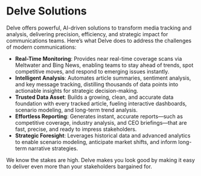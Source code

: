 # Delve Solutions

Delve offers powerful, AI-driven solutions to transform media tracking and analysis, delivering precision, efficiency, and strategic impact for communications teams. Here’s what Delve does to address the challenges of modern communications:

- **Real-Time Monitoring**: Provides near real-time coverage scans via Meltwater and Bing News, enabling teams to stay ahead of trends, spot competitive moves, and respond to emerging issues instantly.
- **Intelligent Analysis**: Automates article summaries, sentiment analysis, and key message tracking, distilling thousands of data points into actionable insights for strategic decision-making.
- **Trusted Data Asset**: Builds a growing, clean, and accurate data foundation with every tracked article, fueling interactive dashboards, scenario modeling, and long-term trend analysis.
- **Effortless Reporting**: Generates instant, accurate reports—such as competitive coverage, industry analysis, and CEO briefings—that are fast, precise, and ready to impress stakeholders.
- **Strategic Foresight**: Leverages historical data and advanced analytics to enable scenario modeling, anticipate market shifts, and inform long-term narrative strategies.

We know the stakes are high. Delve makes you look good by making it easy to deliver even more than your stakeholders bargained for.